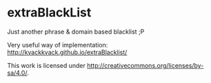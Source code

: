 # extraBlackList
Just another phrase &amp; domain based blacklist ;P

Very useful way of implementation: http://kvackkvack.github.io/extraBlacklist/

This work is licensed under http://creativecommons.org/licenses/by-sa/4.0/.
